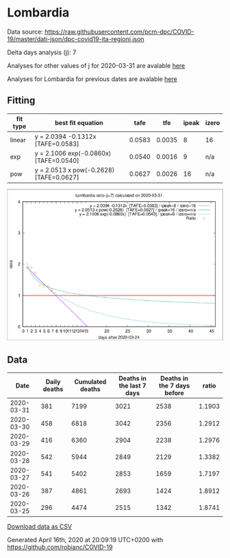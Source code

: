 # Lombardia

Data source: https://raw.githubusercontent.com/pcm-dpc/COVID-19/master/dati-json/dpc-covid19-ita-regioni.json

Delta days analysis (j): 7

Analyses for other values of j for 2020-03-31 are avalable [here](../2020-03-31/README.md)

Analyses for Lombardia for previous dates are avalable [here](../README.md)

## Fitting 
|fit type|best fit equation|tafe|tfe|ipeak|izero|
|-------|-----|--------|------|---|---|
|linear|y = 2.0394 -0.1312x  [TAFE=0.0583]|0.0583|0.0035|8|16|
|exp|y = 2.1006 exp(-0.0860x)  [TAFE=0.0540]|0.0540|0.0016|9|n/a|
|pow|y = 2.0513 x pow(-0.2628)  [TAFE=0.0627]|0.0627|0.0026|16|n/a|

![Plot](COVID-19_lombardia_j7_2020-03-31.png)

## Data
|Date|Daily deaths|Cumulated deaths|Deaths in the last 7 days|Deaths in the 7 days before|ratio|
|----|----------|-----------|-------|--------------------|-----|
|2020-03-31|381|7199|3021|2538|1.1903|
|2020-03-30|458|6818|3042|2356|1.2912|
|2020-03-29|416|6360|2904|2238|1.2976|
|2020-03-28|542|5944|2849|2129|1.3382|
|2020-03-27|541|5402|2853|1659|1.7197|
|2020-03-26|387|4861|2693|1424|1.8912|
|2020-03-25|296|4474|2515|1342|1.8741|

[Download data as CSV](COVID-19_lombardia_j7_2020-03-31.csv)

Generated April 16th, 2020 at 20:09:19 UTC+0200 with https://github.com/robianc/COVID-19
